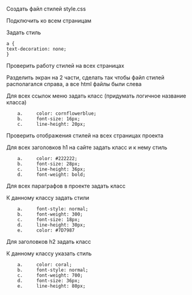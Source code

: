 Создать файл стилей style.css

Подключить ко всем страницам

Задать стиль

    a {
    text-decoration: none;
    }

 Проверить работу стилей на всех страницах

 Разделить экран на 2 части, сделать так чтобы файл стилей располагался справа, а все html файлы были слева

Для всех ссылок меню задать класс (придумать логичное название класса)

        a.     color: cornflowerblue;
        b.     font-size: 16px;
        c.     line-height: 20px;

Проверить отображения стилей на всех страницах проекта

Для всех заголовков h1 на сайте задать класс и к нему стиль

        a.     color: #222222;
        b.     font-size: 28px;
        c.     line-height: 36px;
        d.     font-weight: bold;

Для всех параграфов в проекте задать класс

К данному классу задать стили

        a.     font-style: normal;
        b.     font-weight: 300;
        c.     font-size: 18px;
        d.     line-height: 30px;
        e.     color: #7D7987

Для заголовков h2 задать класс

К данному классу указать стиль 

        a.     color: coral;
        b.     font-style: normal;
        c.     font-weight: 700;
        d.     font-size: 36px;
        e.     line-height: 80px;